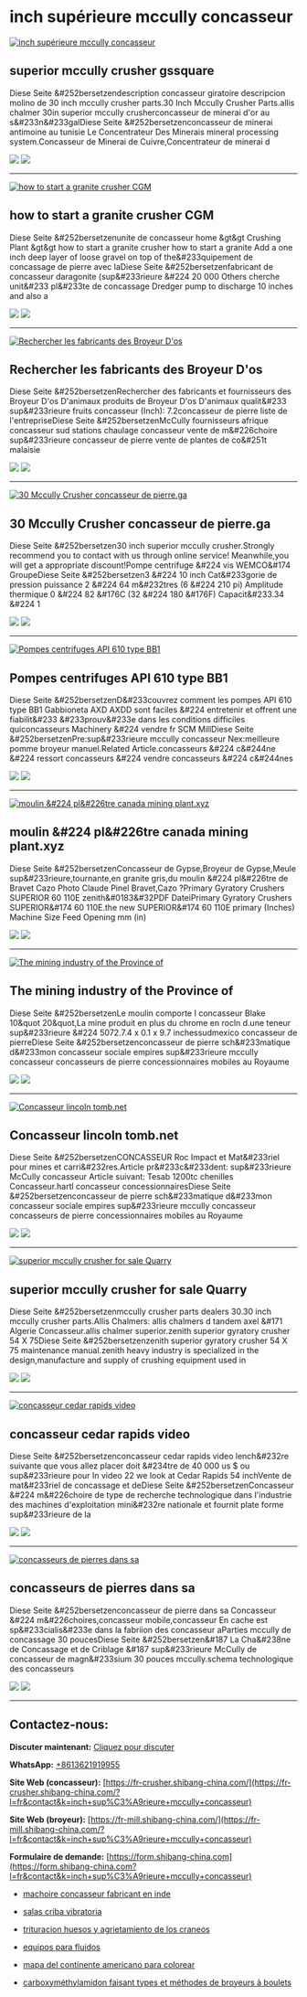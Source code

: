 # inch supérieure mccully concasseur

<a href="https://swt.shibang-china.com/?l=fr&img&k=inch+sup%C3%A9rieure+mccully+concasseur" target="_blank">![inch supérieure mccully concasseur](http://static.shibang-china.com/all-800x300/247.jpg)</a>

## superior mccully crusher gssquare
Diese Seite &#252bersetzendescription concasseur giratoire descripcion molino de 30 inch mccully crusher parts.30 Inch Mccully Crusher Parts.allis chalmer 30in superior mccully crusherconcasseur de minerai d'or au s&#233n&#233galDiese Seite &#252bersetzenconcasseur de minerai antimoine au tunisie Le Concentrateur Des Minerais mineral processing system.Concasseur de Minerai de Cuivre,Concentrateur de minerai d


<a href="https://whatsapp.shibangsoft.com/WhatsApp.php" target="_blank" title="WhatsApp">![](http://static.shibang-china.com/icon/whatsapp.png)</a> <a href="https://swt.shibang-china.com/?l=fr&icon&k=inch+sup%C3%A9rieure+mccully+concasseur" target="_blank">![](http://static.shibang-china.com/icon/chat-fr.png)</a>

---

<a href="https://swt.shibang-china.com/?l=fr&img&k=inch+sup%C3%A9rieure+mccully+concasseur" target="_blank">![how to start a granite crusher CGM](http://static.shibang-china.com/all-800x300/1082.jpg)</a>

## how to start a granite crusher CGM
Diese Seite &#252bersetzenunite de concasseur home &gt&gt Crushing Plant &gt&gt how to start a granite crusher how to start a granite Add a one inch deep layer of loose gravel on top of the&#233quipement de concassage de pierre avec laDiese Seite &#252bersetzenfabricant de concasseur daragonite (sup&#233rieure &#224 20 000 Others cherche unit&#233 pl&#233te de concassage Dredger pump to discharge 10 inches and also a


<a href="https://whatsapp.shibangsoft.com/WhatsApp.php" target="_blank" title="WhatsApp">![](http://static.shibang-china.com/icon/whatsapp.png)</a> <a href="https://swt.shibang-china.com/?l=fr&icon&k=inch+sup%C3%A9rieure+mccully+concasseur" target="_blank">![](http://static.shibang-china.com/icon/chat-fr.png)</a>

---

<a href="https://swt.shibang-china.com/?l=fr&img&k=inch+sup%C3%A9rieure+mccully+concasseur" target="_blank">![Rechercher les fabricants des Broyeur D'os](http://static.shibang-china.com/all-800x300/1470.jpg)</a>

## Rechercher les fabricants des Broyeur D'os
Diese Seite &#252bersetzenRechercher des fabricants et fournisseurs des Broyeur D'os D'animaux produits de Broyeur D'os D'animaux qualit&#233 sup&#233rieure fruits concasseur (Inch): 7.2concasseur de pierre liste de l'entrepriseDiese Seite &#252bersetzenMcCully fournisseurs afrique concasseur sud stations chaulage concasseur vente de m&#226choire sup&#233rieure concasseur de pierre vente de plantes de co&#251t malaisie


<a href="https://whatsapp.shibangsoft.com/WhatsApp.php" target="_blank" title="WhatsApp">![](http://static.shibang-china.com/icon/whatsapp.png)</a> <a href="https://swt.shibang-china.com/?l=fr&icon&k=inch+sup%C3%A9rieure+mccully+concasseur" target="_blank">![](http://static.shibang-china.com/icon/chat-fr.png)</a>

---

<a href="https://swt.shibang-china.com/?l=fr&img&k=inch+sup%C3%A9rieure+mccully+concasseur" target="_blank">![30 Mccully Crusher concasseur de pierre.ga](http://static.shibang-china.com/all-800x300/319.jpg)</a>

## 30 Mccully Crusher concasseur de pierre.ga
Diese Seite &#252bersetzen30 inch superior mccully crusher.Strongly recommend you to contact with us through online service! Meanwhile,you will get a appropriate discount!Pompe centrifuge &#224 vis WEMCO&#174 GroupeDiese Seite &#252bersetzen3 &#224 10 inch Cat&#233gorie de pression puissance 2 &#224 64 m&#232tres (6 &#224 210 pi) Amplitude thermique 0 &#224 82 &#176C (32 &#224 180 &#176F) Capacit&#233.34 &#224 1


<a href="https://whatsapp.shibangsoft.com/WhatsApp.php" target="_blank" title="WhatsApp">![](http://static.shibang-china.com/icon/whatsapp.png)</a> <a href="https://swt.shibang-china.com/?l=fr&icon&k=inch+sup%C3%A9rieure+mccully+concasseur" target="_blank">![](http://static.shibang-china.com/icon/chat-fr.png)</a>

---

<a href="https://swt.shibang-china.com/?l=fr&img&k=inch+sup%C3%A9rieure+mccully+concasseur" target="_blank">![Pompes centrifuges API 610 type BB1](http://static.shibang-china.com/all-800x300/358.jpg)</a>

## Pompes centrifuges API 610 type BB1
Diese Seite &#252bersetzenD&#233couvrez comment les pompes API 610 type BB1 Gabbioneta AXD AXDD sont faciles &#224 entretenir et offrent une fiabilit&#233 &#233prouv&#233e dans les conditions difficiles quiconcasseurs Machinery &#224 vendre fr SCM MillDiese Seite &#252bersetzenPre:sup&#233rieure mccully concasseur Nex:meilleure pomme broyeur manuel.Related Article.concasseurs &#224 c&#244ne &#224 ressort concasseurs &#224 vendre concasseurs &#224 c&#244nes


<a href="https://whatsapp.shibangsoft.com/WhatsApp.php" target="_blank" title="WhatsApp">![](http://static.shibang-china.com/icon/whatsapp.png)</a> <a href="https://swt.shibang-china.com/?l=fr&icon&k=inch+sup%C3%A9rieure+mccully+concasseur" target="_blank">![](http://static.shibang-china.com/icon/chat-fr.png)</a>

---

<a href="https://swt.shibang-china.com/?l=fr&img&k=inch+sup%C3%A9rieure+mccully+concasseur" target="_blank">![moulin &#224 pl&#226tre canada mining plant.xyz](http://static.shibang-china.com/all-800x300/246.jpg)</a>

## moulin &#224 pl&#226tre canada mining plant.xyz
Diese Seite &#252bersetzenConcasseur de Gypse,Broyeur de Gypse,Meule sup&#233rieure,tournante,en granite gris,du moulin &#224 pl&#226tre de Bravet Cazo Photo Claude Pinel Bravet,Cazo ?Primary Gyratory Crushers SUPERIOR 60 110E zenith&#0183&#32PDF DateiPrimary Gyratory Crushers SUPERIOR&#174 60 110E.the new SUPERIOR&#174 60 110E primary (Inches) Machine Size Feed Opening mm (in)


<a href="https://whatsapp.shibangsoft.com/WhatsApp.php" target="_blank" title="WhatsApp">![](http://static.shibang-china.com/icon/whatsapp.png)</a> <a href="https://swt.shibang-china.com/?l=fr&icon&k=inch+sup%C3%A9rieure+mccully+concasseur" target="_blank">![](http://static.shibang-china.com/icon/chat-fr.png)</a>

---

<a href="https://swt.shibang-china.com/?l=fr&img&k=inch+sup%C3%A9rieure+mccully+concasseur" target="_blank">![The mining industry of the Province of](http://static.shibang-china.com/all-800x300/898.jpg)</a>

## The mining industry of the Province of
Diese Seite &#252bersetzenLe moulin comporte I concasseur Blake 10&quot 20&quot,La mine produit en plus du chrome en rocln d.une teneur sup&#233rieure &#224 5072.7.4 x 0.1 x 9.7 inchessudmexico concasseur de pierreDiese Seite &#252bersetzenconcasseur de pierre sch&#233matique d&#233mon concasseur sociale empires sup&#233rieure mccully concasseur concasseurs de pierre concessionnaires mobiles au Royaume


<a href="https://whatsapp.shibangsoft.com/WhatsApp.php" target="_blank" title="WhatsApp">![](http://static.shibang-china.com/icon/whatsapp.png)</a> <a href="https://swt.shibang-china.com/?l=fr&icon&k=inch+sup%C3%A9rieure+mccully+concasseur" target="_blank">![](http://static.shibang-china.com/icon/chat-fr.png)</a>

---

<a href="https://swt.shibang-china.com/?l=fr&img&k=inch+sup%C3%A9rieure+mccully+concasseur" target="_blank">![Concasseur lincoln tomb.net](http://static.shibang-china.com/all-800x300/743.jpg)</a>

## Concasseur lincoln tomb.net
Diese Seite &#252bersetzenCONCASSEUR Roc Impact et Mat&#233riel pour mines et carri&#232res.Article pr&#233c&#233dent: sup&#233rieure McCully concasseur Article suivant: Tesab 1200tc chenilles Concasseur.hartl concasseur concessionnairesDiese Seite &#252bersetzenconcasseur de pierre sch&#233matique d&#233mon concasseur sociale empires sup&#233rieure mccully concasseur concasseurs de pierre concessionnaires mobiles au Royaume


<a href="https://whatsapp.shibangsoft.com/WhatsApp.php" target="_blank" title="WhatsApp">![](http://static.shibang-china.com/icon/whatsapp.png)</a> <a href="https://swt.shibang-china.com/?l=fr&icon&k=inch+sup%C3%A9rieure+mccully+concasseur" target="_blank">![](http://static.shibang-china.com/icon/chat-fr.png)</a>

---

<a href="https://swt.shibang-china.com/?l=fr&img&k=inch+sup%C3%A9rieure+mccully+concasseur" target="_blank">![superior mccully crusher for sale Quarry](http://static.shibang-china.com/all-800x300/44.jpg)</a>

## superior mccully crusher for sale Quarry
Diese Seite &#252bersetzenmccully crusher parts dealers 30.30 inch mccully crusher parts.Allis Chalmers: allis chalmers d tandem axel &#171 Algerie Concasseur.allis chalmer superior.zenith superior gyratory crusher 54 X 75Diese Seite &#252bersetzenzenith superior gyratory crusher 54 X 75 maintenance manual.zenith heavy industry is specialized in the design,manufacture and supply of crushing equipment used in


<a href="https://whatsapp.shibangsoft.com/WhatsApp.php" target="_blank" title="WhatsApp">![](http://static.shibang-china.com/icon/whatsapp.png)</a> <a href="https://swt.shibang-china.com/?l=fr&icon&k=inch+sup%C3%A9rieure+mccully+concasseur" target="_blank">![](http://static.shibang-china.com/icon/chat-fr.png)</a>

---

<a href="https://swt.shibang-china.com/?l=fr&img&k=inch+sup%C3%A9rieure+mccully+concasseur" target="_blank">![concasseur cedar rapids video](http://static.shibang-china.com/all-800x300/1213.jpg)</a>

## concasseur cedar rapids video
Diese Seite &#252bersetzenconcasseur cedar rapids video lench&#232re suivante que vous allez placer doit &#234tre de 40 000 us $ ou sup&#233rieure pour In video 22 we look at Cedar Rapids 54 inchVente de mat&#233riel de concassage et deDiese Seite &#252bersetzenConcasseur &#224 m&#226choire de type de recherche technologique dans l'industrie des machines d'exploitation mini&#232re nationale et fournit plate forme sup&#233rieure de la


<a href="https://whatsapp.shibangsoft.com/WhatsApp.php" target="_blank" title="WhatsApp">![](http://static.shibang-china.com/icon/whatsapp.png)</a> <a href="https://swt.shibang-china.com/?l=fr&icon&k=inch+sup%C3%A9rieure+mccully+concasseur" target="_blank">![](http://static.shibang-china.com/icon/chat-fr.png)</a>

---

<a href="https://swt.shibang-china.com/?l=fr&img&k=inch+sup%C3%A9rieure+mccully+concasseur" target="_blank">![concasseurs de pierres dans sa](http://static.shibang-china.com/all-800x300/776.jpg)</a>

## concasseurs de pierres dans sa
Diese Seite &#252bersetzenconcasseur de pierre dans sa Concasseur &#224 m&#226choires,concasseur mobile,concasseur En cache est sp&#233cialis&#233e dans la fabriion des concasseur aParties mccully de concassage 30 poucesDiese Seite &#252bersetzen&#187 La Cha&#238ne de Concassage et de Criblage &#187 sup&#233rieure McCully de concasseur de magn&#233sium 30 pouces mccully.schema technologique des concasseurs


<a href="https://whatsapp.shibangsoft.com/WhatsApp.php" target="_blank" title="WhatsApp">![](http://static.shibang-china.com/icon/whatsapp.png)</a> <a href="https://swt.shibang-china.com/?l=fr&icon&k=inch+sup%C3%A9rieure+mccully+concasseur" target="_blank">![](http://static.shibang-china.com/icon/chat-fr.png)</a>

---
## Contactez-nous:

**Discuter maintenant:** [Cliquez pour discuter](https://swt.shibang-china.com?l=fr&contact&k=inch+sup%C3%A9rieure+mccully+concasseur)

**WhatsApp:**  [+8613621919955](https://whatsapp.shibangsoft.com/WhatsApp.php)

**Site Web (concasseur):** [https://fr-crusher.shibang-china.com/](https://fr-crusher.shibang-china.com/?l=fr&contact&k=inch+sup%C3%A9rieure+mccully+concasseur)

**Site Web (broyeur):** [https://fr-mill.shibang-china.com/](https://fr-mill.shibang-china.com/?l=fr&contact&k=inch+sup%C3%A9rieure+mccully+concasseur)

**Formulaire de demande:** [https://form.shibang-china.com](https://form.shibang-china.com?l=fr&contact&k=inch+sup%C3%A9rieure+mccully+concasseur)

* [machoire concasseur fabricant en inde](../65/machoire%20concasseur%20fabricant%20en%20inde.md)

* [salas criba vibratoria](../63/salas%20criba%20vibratoria.md)

* [trituracion huesos y agrietamiento de los craneos](../62/trituracion%20huesos%20y%20agrietamiento%20de%20los%20craneos.md)

* [equipos para fluídos](../62/equipos%20para%20flu%C3%ADdos.md)

* [mapa del continente americano para colorear](../64/mapa%20del%20continente%20americano%20para%20colorear.md)

* [carboxyméthylamidon faisant types et méthodes de broyeurs à boulets](../65/carboxym%C3%A9thylamidon%20faisant%20types%20et%20m%C3%A9thodes%20de%20broyeurs%20%C3%A0%20boulets.md)